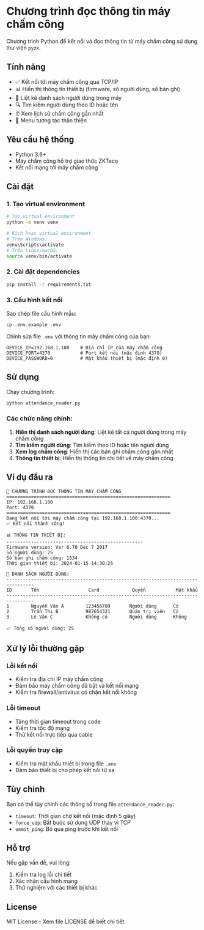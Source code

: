 # Chương trình đọc thông tin máy chấm công

Chương trình Python để kết nối và đọc thông tin từ máy chấm công sử dụng thư viện `pyzk`.

## Tính năng

- ✅ Kết nối tới máy chấm công qua TCP/IP
- 📊 Hiển thị thông tin thiết bị (firmware, số người dùng, số bản ghi)
- 👥 Liệt kê danh sách người dùng trong máy
- 🔍 Tìm kiếm người dùng theo ID hoặc tên
- ⏰ Xem lịch sử chấm công gần nhất
- 🔄 Menu tương tác thân thiện

## Yêu cầu hệ thống

- Python 3.6+
- Máy chấm công hỗ trợ giao thức ZKTeco
- Kết nối mạng tới máy chấm công

## Cài đặt

### 1. Tạo virtual environment

```bash
# Tạo virtual environment
python -m venv venv

# Kích hoạt virtual environment
# Trên Windows:
venv\Scripts\activate
# Trên Linux/macOS:
source venv/bin/activate
```

### 2. Cài đặt dependencies

```bash
pip install -r requirements.txt
```

### 3. Cấu hình kết nối

Sao chép file cấu hình mẫu:
```bash
cp .env.example .env
```

Chỉnh sửa file `.env` với thông tin máy chấm công của bạn:
```
DEVICE_IP=192.168.1.100    # Địa chỉ IP của máy chấm công
DEVICE_PORT=4370           # Port kết nối (mặc định 4370)
DEVICE_PASSWORD=0          # Mật khẩu thiết bị (mặc định 0)
```

## Sử dụng

Chạy chương trình:
```bash
python attendance_reader.py
```

### Các chức năng chính:

1. **Hiển thị danh sách người dùng**: Liệt kê tất cả người dùng trong máy chấm công
2. **Tìm kiếm người dùng**: Tìm kiếm theo ID hoặc tên người dùng
3. **Xem log chấm công**: Hiển thị các bản ghi chấm công gần nhất
4. **Thông tin thiết bị**: Hiển thị thông tin chi tiết về máy chấm công

## Ví dụ đầu ra

```
🔄 CHƯƠNG TRÌNH ĐỌC THÔNG TIN MÁY CHẤM CÔNG
============================================================
IP: 192.168.1.100
Port: 4370
============================================================
Đang kết nối tới máy chấm công tại 192.168.1.100:4370...
✅ Kết nối thành công!

📊 THÔNG TIN THIẾT BỊ:
--------------------------------------------------
Firmware version: Ver 6.70 Dec 7 2017
Số người dùng: 25
Số bản ghi chấm công: 1534
Thời gian thiết bị: 2024-01-15 14:30:25

👥 DANH SÁCH NGƯỜI DÙNG:
--------------------------------------------------------------------------------
ID       Tên                  Card            Quyền           Mật khẩu  
--------------------------------------------------------------------------------
1        Nguyễn Văn A        123456789       Người dùng      Có        
2        Trần Thị B          987654321       Quản trị viên   Có        
3        Lê Văn C            Không có        Người dùng      Không     

📈 Tổng số người dùng: 25
```

## Xử lý lỗi thường gặp

### Lỗi kết nối
- Kiểm tra địa chỉ IP máy chấm công
- Đảm bảo máy chấm công đã bật và kết nối mạng
- Kiểm tra firewall/antivirus có chặn kết nối không

### Lỗi timeout
- Tăng thời gian timeout trong code
- Kiểm tra tốc độ mạng
- Thử kết nối trực tiếp qua cable

### Lỗi quyền truy cập
- Kiểm tra mật khẩu thiết bị trong file `.env`
- Đảm bảo thiết bị cho phép kết nối từ xa

## Tùy chỉnh

Bạn có thể tùy chỉnh các thông số trong file `attendance_reader.py`:

- `timeout`: Thời gian chờ kết nối (mặc định 5 giây)
- `force_udp`: Bắt buộc sử dụng UDP thay vì TCP
- `ommit_ping`: Bỏ qua ping trước khi kết nối

## Hỗ trợ

Nếu gặp vấn đề, vui lòng:
1. Kiểm tra log lỗi chi tiết
2. Xác nhận cấu hình mạng
3. Thử nghiệm với các thiết bị khác

## License

MIT License - Xem file LICENSE để biết chi tiết. 